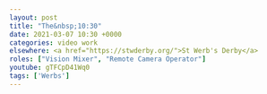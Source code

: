 ```yaml
---
layout: post
title: "The&nbsp;10:30"
date: 2021-03-07 10:30 +0000
categories: video work
elsewhere: <a href="https://stwderby.org/">St Werb's Derby</a>
roles: ["Vision Mixer", "Remote Camera Operator"]
youtube: gTFCpD41Wq0
tags: ['Werbs']
---
```

